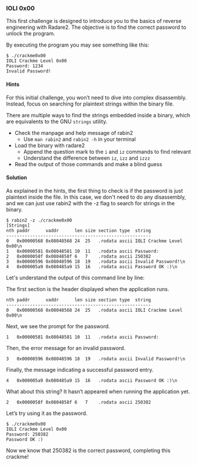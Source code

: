 ### IOLI 0x00

This first challenge is designed to introduce you to the basics of reverse engineering with Radare2. The objective is to find the correct password to unlock the program.

By executing the program you may see something like this:

```
$ ./crackme0x00
IOLI Crackme Level 0x00
Password: 1234
Invalid Password!
```

#### Hints

For this initial challenge, you won’t need to dive into complex disassembly. Instead, focus on searching for plaintext strings within the binary file.

There are multiple ways to find the strings embedded inside a binary, which are equivalents to the GNU `strings` utility.

* Check the manpage and help message of rabin2
  * Use `man rabin2` and `rabin2 -h` in your terminal
* Load the binary with radare2
  * Append the question mark to the `i` and `iz` commands to find relevant 
  * Understand the difference between `iz`, `izz` and `izzz`
* Read the output of those commands and make a blind guess

#### Solution

As explained in the hints, the first thing to check is if the password is just plaintext inside the file. In this case, we don't need to do any disassembly, and we can just use rabin2 with the -z flag to search for strings in the binary.

```console
$ rabin2 -z ./crackme0x00
[Strings]
nth paddr      vaddr      len size section type  string
-------------------------------------------------------
0   0x00000568 0x08048568 24  25   .rodata ascii IOLI Crackme Level 0x00\n
1   0x00000581 0x08048581 10  11   .rodata ascii Password: 
2   0x0000058f 0x0804858f 6   7    .rodata ascii 250382
3   0x00000596 0x08048596 18  19   .rodata ascii Invalid Password!\n
4   0x000005a9 0x080485a9 15  16   .rodata ascii Password OK :)\n
```

Let's understand the output of this command line by line:

The first section is the header displayed when the application runs.

```console
nth paddr      vaddr      len size section type  string
-------------------------------------------------------
0   0x00000568 0x08048568 24  25   .rodata ascii IOLI Crackme Level 0x00\n
```

Next, we see the prompt for the password.

```
1   0x00000581 0x08048581 10  11   .rodata ascii Password: 
```

Then, the error message for an invalid password.

```
3   0x00000596 0x08048596 18  19   .rodata ascii Invalid Password!\n
```

Finally, the message indicating a successful password entry.

```
4   0x000005a9 0x080485a9 15  16   .rodata ascii Password OK :)\n
```

What about this string? It hasn’t appeared when running the application yet.

```
2   0x0000058f 0x0804858f 6   7    .rodata ascii 250382
```

Let’s try using it as the password.

```
$ ./crackme0x00
IOLI Crackme Level 0x00
Password: 250382
Password OK :)
```

Now we know that 250382 is the correct password, completing this crackme!
